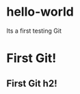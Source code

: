 # hello-world
Its a first testing Git
<html>
  <head>
  </head>
  <body>
      <h1>First Git!</h1>
      <h2>First Git h2!</h2>
  </body>
</html>
